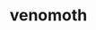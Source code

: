 ---
id: 49
title: venomoth
types: [bug,poison]
image: https://raw.githubusercontent.com/PokeAPI/sprites/master/sprites/pokemon/49.png
---